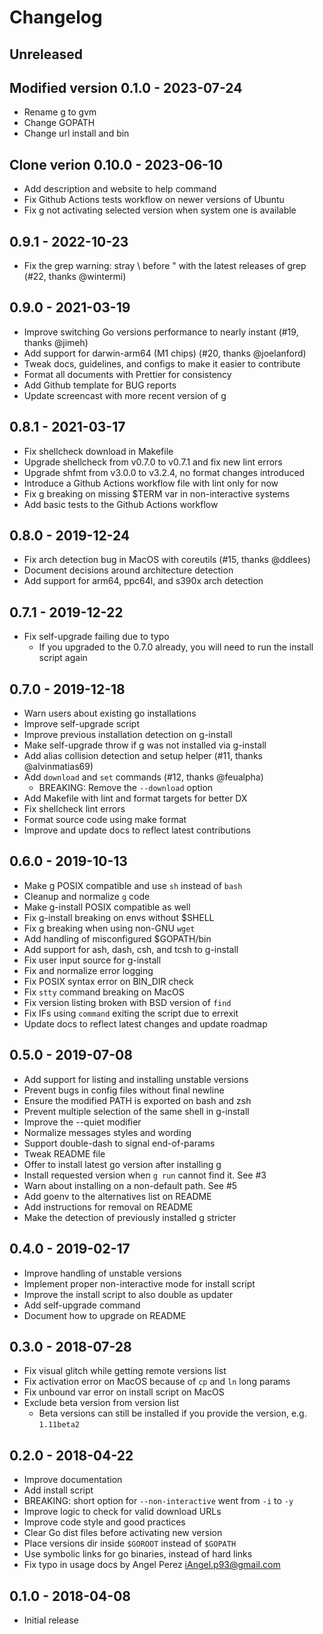# Changelog

## Unreleased

## Modified version 0.1.0 - 2023-07-24

- Rename g to gvm
- Change GOPATH
- Change url install and bin

## Clone verion 0.10.0 - 2023-06-10

- Add description and website to help command
- Fix Github Actions tests workflow on newer versions of Ubuntu
- Fix g not activating selected version when system one is available

## 0.9.1 - 2022-10-23

- Fix the grep warning: stray \ before " with the latest releases of grep (#22, thanks @wintermi)

## 0.9.0 - 2021-03-19

- Improve switching Go versions performance to nearly instant (#19, thanks @jimeh)
- Add support for darwin-arm64 (M1 chips) (#20, thanks @joelanford)
- Tweak docs, guidelines, and configs to make it easier to contribute
- Format all documents with Prettier for consistency
- Add Github template for BUG reports
- Update screencast with more recent version of g

## 0.8.1 - 2021-03-17

- Fix shellcheck download in Makefile
- Upgrade shellcheck from v0.7.0 to v0.7.1 and fix new lint errors
- Upgrade shfmt from v3.0.0 to v3.2.4, no format changes introduced
- Introduce a Github Actions workflow file with lint only for now
- Fix g breaking on missing $TERM var in non-interactive systems
- Add basic tests to the Github Actions workflow

## 0.8.0 - 2019-12-24

- Fix arch detection bug in MacOS with coreutils (#15, thanks @ddlees)
- Document decisions around architecture detection
- Add support for arm64, ppc64l, and s390x arch detection

## 0.7.1 - 2019-12-22

- Fix self-upgrade failing due to typo
  - If you upgraded to the 0.7.0 already, you will need to run the install script again

## 0.7.0 - 2019-12-18

- Warn users about existing go installations
- Improve self-upgrade script
- Improve previous installation detection on g-install
- Make self-upgrade throw if g was not installed via g-install
- Add alias collision detection and setup helper (#11, thanks @alvinmatias69)
- Add `download` and `set` commands (#12, thanks @feualpha)
  - BREAKING: Remove the `--download` option
- Add Makefile with lint and format targets for better DX
- Fix shellcheck lint errors
- Format source code using make format
- Improve and update docs to reflect latest contributions

## 0.6.0 - 2019-10-13

- Make g POSIX compatible and use `sh` instead of `bash`
- Cleanup and normalize `g` code
- Make g-install POSIX compatible as well
- Fix g-install breaking on envs without $SHELL
- Fix g breaking when using non-GNU `wget`
- Add handling of misconfigured $GOPATH/bin
- Add support for ash, dash, csh, and tcsh to g-install
- Fix user input source for g-install
- Fix and normalize error logging
- Fix POSIX syntax error on BIN_DIR check
- Fix `stty` command breaking on MacOS
- Fix version listing broken with BSD version of `find`
- Fix IFs using `command` exiting the script due to errexit
- Update docs to reflect latest changes and update roadmap

## 0.5.0 - 2019-07-08

- Add support for listing and installing unstable versions
- Prevent bugs in config files without final newline
- Ensure the modified PATH is exported on bash and zsh
- Prevent multiple selection of the same shell in g-install
- Improve the --quiet modifier
- Normalize messages styles and wording
- Support double-dash to signal end-of-params
- Tweak README file
- Offer to install latest go version after installing g
- Install requested version when `g run` cannot find it. See #3
- Warn about installing on a non-default path. See #5
- Add goenv to the alternatives list on README
- Add instructions for removal on README
- Make the detection of previously installed g stricter

## 0.4.0 - 2019-02-17

- Improve handling of unstable versions
- Implement proper non-interactive mode for install script
- Improve the install script to also double as updater
- Add self-upgrade command
- Document how to upgrade on README

## 0.3.0 - 2018-07-28

- Fix visual glitch while getting remote versions list
- Fix activation error on MacOS because of `cp` and `ln` long params
- Fix unbound var error on install script on MacOS
- Exclude beta version from version list
  - Beta versions can still be installed if you provide the version, e.g. `1.11beta2`

## 0.2.0 - 2018-04-22

- Improve documentation
- Add install script
- BREAKING: short option for `--non-interactive` went from `-i` to `-y`
- Improve logic to check for valid download URLs
- Improve code style and good practices
- Clear Go dist files before activating new version
- Place versions dir inside `$GOROOT` instead of `$GOPATH`
- Use symbolic links for go binaries, instead of hard links
- Fix typo in usage docs by Angel Perez <iAngel.p93@gmail.com>

## 0.1.0 - 2018-04-08

- Initial release
